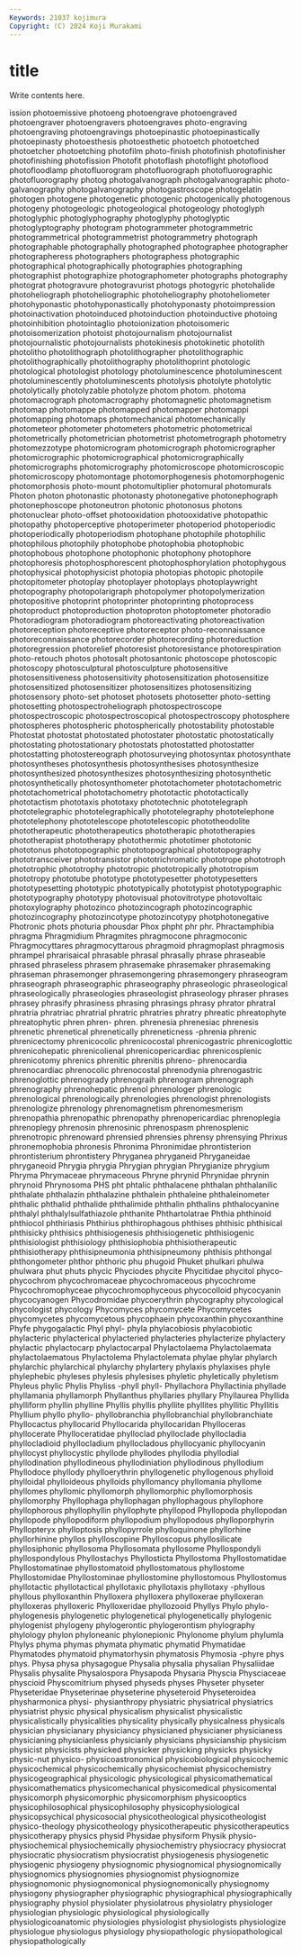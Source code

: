 ```yaml
---
Keywords: 21037 kojimura
Copyright: (C) 2024 Koji Murakami
---
```


# title

Write contents here.



ission photoemissive photoeng photoengrave photoengraved
photoengraver photoengravers photoengraves photo-engraving photoengraving photoengravings photoepinastic photoepinastically photoepinasty photoesthesis
photoesthetic photoetch photoetched photoetcher photoetching photofilm photo-finish photofinish photofinisher photofinishing
photofission Photofit photoflash photoflight photoflood photofloodlamp photofluorogram photofluorograph photofluorographic photofluorography
photog photogalvanograph photogalvanographic photo-galvanography photogalvanography photogastroscope photogelatin photogen photogene photogenetic
photogenic photogenically photogenous photogeny photogeologic photogeological photogeology photoglyph photoglyphic photoglyphography
photoglyphy photoglyptic photoglyptography photogram photogrammeter photogrammetric photogrammetrical photogrammetrist photogrammetry photograph
photographable photographally photographed photographee photographer photographeress photographers photographess photographic photographical
photographically photographies photographing photographist photographize photographometer photographs photography photograt photogravure
photogravurist photogs photogyric photohalide photoheliograph photoheliographic photoheliography photoheliometer photohyponastic photohyponastically
photohyponasty photoimpression photoinactivation photoinduced photoinduction photoinductive photoing photoinhibition photointaglio photoionization
photoisomeric photoisomerization photoist photojournalism photojournalist photojournalistic photojournalists photokinesis photokinetic photolith
photolitho photolithograph photolithographer photolithographic photolithographically photolithography photolithoprint photologic photological photologist
photology photoluminescence photoluminescent photoluminescently photoluminescents photolysis photolyte photolytic photolytically photolyzable
photolyze photom photom. photoma photomacrograph photomacrography photomagnetic photomagnetism photomap photomappe
photomapped photomapper photomappi photomapping photomaps photomechanical photomechanically photometeor photometer photometers
photometric photometrical photometrically photometrician photometrist photometrograph photometry photomezzotype photomicrogram photomicrograph
photomicrographer photomicrographic photomicrographical photomicrographically photomicrographs photomicrography photomicroscope photomicroscopic photomicroscopy photomontage
photomorphogenesis photomorphogenic photomorphosis photo-mount photomultiplier photomural photomurals Photon photon photonastic
photonasty photonegative photonephograph photonephoscope photoneutron photonic photonosus photons photonuclear photo-offset
photooxidation photooxidative photopathic photopathy photoperceptive photoperimeter photoperiod photoperiodic photoperiodically photoperiodism
photophane photophile photophilic photophilous photophily photophobe photophobia photophobic photophobous photophone
photophonic photophony photophore photophoresis photophosphorescent photophosphorylation photophygous photophysical photophysicist photopia
photopias photopic photopile photopitometer photoplay photoplayer photoplays photoplaywright photopography photopolarigraph
photopolymer photopolymerization photopositive photoprint photoprinter photoprinting photoprocess photoproduct photoproduction photoproton
photoptometer photoradio Photoradiogram photoradiogram photoreactivating photoreactivation photoreception photoreceptive photoreceptor photo-reconnaissance
photoreconnaissance photorecorder photorecording photoreduction photoregression photorelief photoresist photoresistance photorespiration photo-retouch
photos photosalt photosantonic photoscope photoscopic photoscopy photosculptural photosculpture photosensitive photosensitiveness
photosensitivity photosensitization photosensitize photosensitized photosensitizer photosensitizes photosensitizing photosensory photo-set photoset
photosets photosetter photo-setting photosetting photospectroheliograph photospectroscope photospectroscopic photospectroscopical photospectroscopy photosphere
photospheres photospheric photospherically photostability photostable Photostat photostat photostated photostater photostatic
photostatically photostating photostationary photostats photostatted photostatter photostatting photostereograph photosurveying photosyntax
photosynthate photosyntheses photosynthesis photosynthesises photosynthesize photosynthesized photosynthesizes photosynthesizing photosynthetic photosynthetically
photosynthometer phototachometer phototachometric phototachometrical phototachometry phototactic phototactically phototactism phototaxis phototaxy
phototechnic phototelegraph phototelegraphic phototelegraphically phototelegraphy phototelephone phototelephony phototelescope phototelescopic phototheodolite
phototherapeutic phototherapeutics phototherapic phototherapies phototherapist phototherapy photothermic phototimer phototonic phototonus
phototopographic phototopographical phototopography phototransceiver phototransistor phototrichromatic phototrope phototroph phototrophic phototrophy
phototropic phototropically phototropism phototropy phototube phototype phototypesetter phototypesetters phototypesetting phototypic
phototypically phototypist phototypographic phototypography phototypy photovisual photovitrotype photovoltaic photoxylography photozinco
photozincograph photozincographic photozincography photozincotype photozincotypy photphotonegative Photronic phots photuria phousdar
Phox phpht phr phr. Phractamphibia phragma Phragmidium Phragmites phragmocone phragmoconic
Phragmocyttares phragmocyttarous phragmoid phragmoplast phragmosis phrampel phrarisaical phrasable phrasal phrasally
phrase phraseable phrased phraseless phrasem phrasemake phrasemaker phrasemaking phraseman phrasemonger
phrasemongering phrasemongery phraseogram phraseograph phraseographic phraseography phraseologic phraseological phraseologically phraseologies
phraseologist phraseology phraser phrases phrasey phrasify phrasiness phrasing phrasings phrasy
phrator phratral phratria phratriac phratrial phratric phratries phratry phreatic phreatophyte
phreatophytic phren phren- phren. phrenesia phrenesiac phrenesis phrenetic phrenetical phrenetically
phreneticness -phrenia phrenic phrenicectomy phrenicocolic phrenicocostal phrenicogastric phrenicoglottic phrenicohepatic phrenicolienal
phrenicopericardiac phrenicosplenic phrenicotomy phrenics phrenitic phrenitis phreno- phrenocardia phrenocardiac phrenocolic
phrenocostal phrenodynia phrenogastric phrenoglottic phrenogrady phrenograih phrenogram phrenograph phrenography phrenohepatic
phrenol phrenologer phrenologic phrenological phrenologically phrenologies phrenologist phrenologists phrenologize phrenology
phrenomagnetism phrenomesmerism phrenopathia phrenopathic phrenopathy phrenopericardiac phrenoplegia phrenoplegy phrenosin phrenosinic
phrenospasm phrenosplenic phrenotropic phrenoward phrensied phrensies phrensy phrensying Phrixus phronemophobia
phronesis Phronima Phronimidae phrontisterion phrontisterium phrontistery Phryganea phryganeid Phryganeidae phryganeoid
Phrygia phrygia Phrygian phrygian Phrygianize phrygium Phryma Phrymaceae phrymaceous Phryne
phrynid Phrynidae phrynin phrynoid Phrynosoma PHS pht phtalic phthalacene phthalan
phthalanilic phthalate phthalazin phthalazine phthalein phthaleine phthaleinometer phthalic phthalid phthalide
phthalimide phthalin phthalins phthalocyanine phthalyl phthalylsulfathiazole phthanite Phthartolatrae Phthia phthinoid
phthiocol phthiriasis Phthirius phthirophagous phthises phthisic phthisical phthisicky phthisics phthisiogenesis
phthisiogenetic phthisiogenic phthisiologist phthisiology phthisiophobia phthisiotherapeutic phthisiotherapy phthisipneumonia phthisipneumony phthisis
phthongal phthongometer phthor phthoric phu phugoid Phuket phulkari phulwa phulwara
phut phuts phycic Phyciodes phycite Phycitidae phycitol phyco- phycochrom phycochromaceae
phycochromaceous phycochrome Phycochromophyceae phycochromophyceous phycocolloid phycocyanin phycocyanogen Phycodromidae phycoerythrin phycography
phycological phycologist phycology Phycomyces phycomycete Phycomycetes phycomycetes phycomycetous phycophaein phycoxanthin
phycoxanthine Phyfe phygogalactic Phyl phyl- phyla phylacobiosis phylacobiotic phylacteric phylacterical
phylacteried phylacteries phylacterize phylactery phylactic phylactocarp phylactocarpal Phylactolaema Phylactolaemata phylactolaematous
Phylactolema Phylactolemata phylae phylar phylarch phylarchic phylarchical phylarchy phylartery phylaxis
phylaxises phyle phylephebic phyleses phylesis phylesises phyletic phyletically phyletism Phyleus
phylic Phylis Phyliss -phyll phyll- Phyllachora Phyllactinia phyllade phyllamania phyllamorph
Phyllanthus phyllaries phyllary Phyllaurea Phyllida phylliform phyllin phylline Phyllis phyllis
phyllite phyllites phyllitic Phyllitis Phyllium phyllo phyllo- phyllobranchia phyllobranchial phyllobranchiate
Phyllocactus phyllocarid Phyllocarida phyllocaridan Phylloceras phyllocerate Phylloceratidae phylloclad phylloclade phyllocladia
phyllocladioid phyllocladium phyllocladous phyllocyanic phyllocyanin phyllocyst phyllocystic phyllode phyllodes phyllodia
phyllodial phyllodination phyllodineous phyllodiniation phyllodinous phyllodium Phyllodoce phyllody phylloerythrin phyllogenetic
phyllogenous phylloid phylloidal phylloideous phylloids phyllomancy phyllomania phyllome phyllomes phyllomic
phyllomorph phyllomorphic phyllomorphosis phyllomorphy Phyllophaga phyllophagan phyllophagous phyllophore phyllophorous phyllophyllin
phyllophyte phyllopod Phyllopoda phyllopodan phyllopode phyllopodiform phyllopodium phyllopodous phylloporphyrin Phyllopteryx
phylloptosis phyllopyrrole phylloquinone phyllorhine phyllorhinine phyllos phylloscopine Phylloscopus phyllosilicate phyllosiphonic
phyllosoma Phyllosomata phyllosome Phyllospondyli phyllospondylous Phyllostachys Phyllosticta Phyllostoma Phyllostomatidae Phyllostomatinae
phyllostomatoid phyllostomatous phyllostome Phyllostomidae Phyllostominae phyllostomine phyllostomous Phyllostomus phyllotactic phyllotactical
phyllotaxic phyllotaxis phyllotaxy -phyllous phyllous phylloxanthin Phylloxera phylloxera phylloxerae phylloxeran
phylloxeras phylloxeric Phylloxeridae phyllozooid Phyllys Phylo phylo- phylogenesis phylogenetic phylogenetical
phylogenetically phylogenic phylogenist phylogeny phylogerontic phylogerontism phylography phylology phylon phyloneanic
phylonepionic Phylonome phylum phylumla Phylys phyma phymas phymata phymatic phymatid
Phymatidae Phymatodes phymatoid phymatorhysin phymatosis Phymosia -phyre phys phys. Physa
physa physagogue Physalia physalia physalian Physaliidae Physalis physalite Physalospora Physapoda
Physaria Physcia Physciaceae physcioid Physcomitrium physed physeds physes Physeter physeter
Physeteridae Physeterinae physeterine physeteroid Physeteroidea physharmonica physi- physianthropy physiatric physiatrical
physiatrics physiatrist physic physical physicalism physicalist physicalistic physicalistically physicalities physicality
physically physicalness physicals physician physicianary physiciancy physicianed physicianer physicianess physicianing
physicianless physicianly physicians physicianship physicism physicist physicists physicked physicker physicking
physicks physicky physic-nut physico- physicoastronomical physicobiological physicochemic physicochemical physicochemically physicochemist
physicochemistry physicogeographical physicologic physicological physicomathematical physicomathematics physicomechanical physicomedical physicomental physicomorph
physicomorphic physicomorphism physicooptics physicophilosophical physicophilosophy physicophysiological physicopsychical physicosocial physicotheological physicotheologist
physico-theology physicotheology physicotherapeutic physicotherapeutics physicotherapy physics physid Physidae physiform Physik
physio- physiochemical physiochemically physiochemistry physiocracy physiocrat physiocratic physiocratism physiocratist physiogenesis
physiogenetic physiogenic physiogeny physiognomic physiognomical physiognomically physiognomics physiognomies physiognomist physiognomize
physiognomonic physiognomonical physiognomonically physiognomy physiogony physiographer physiographic physiographical physiographically physiography
physiol physiolater physiolatrous physiolatry physiologer physiologian physiologic physiological physiologically physiologicoanatomic
physiologies physiologist physiologists physiologize physiologue physiologus physiology physiopathologic physiopathological physiopathologically
